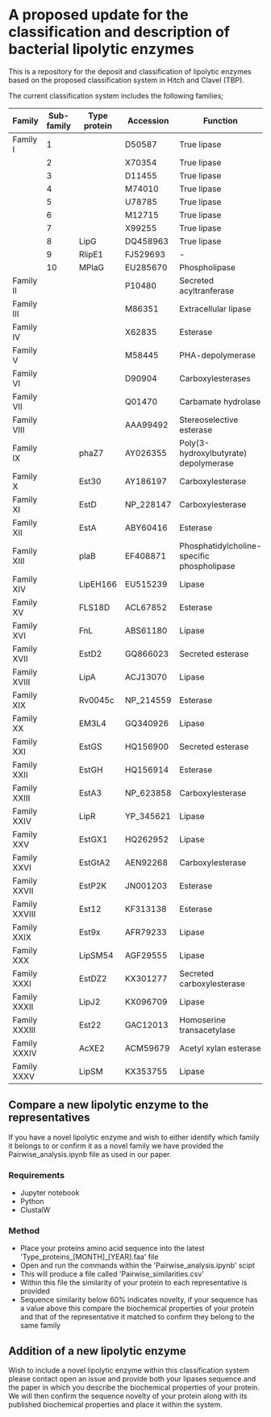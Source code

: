 # A proposed update for the classification and description of bacterial lipolytic enzymes

This is a repository for the deposit and classification of lipolytic enzymes based on the proposed classification system in Hitch and Clavel (TBP).


The current classification system includes the following families;

|Family| Sub-family| Type protein| Accession| Function|
| -----|----|---- | ------------|-------------|
|Family I| 1|| D50587| True lipase|
||2|| X70354| True lipase|
||3|| D11455| True lipase|
||4|| M74010| True lipase|
||5|| U78785| True lipase|
||6|| M12715| True lipase|
||7|| X99255| True lipase|
||8| LipG| DQ458963| True lipase|
||9| RlipE1| FJ529693| -|
||10| MPlaG| EU285670| Phospholipase|
|Family II||| P10480| Secreted acyltranferase|
|Family III||| M86351| Extracellular lipase|
|Family IV||| X62835| Esterase|
|Family V||| M58445| PHA-depolymerase|
|Family VI||| D90904| Carboxylesterases|
|Family VII||| Q01470| Carbamate hydrolase|
|Family VIII||| AAA99492| Stereoselective esterase|
|Family IX|| phaZ7| AY026355| Poly(3-hydroxylbutyrate) depolymerase|
|Family X|| Est30| AY186197| Carboxylesterase|
|Family XI|| EstD| NP_228147| Carboxylesterase|
|Family XII|| EstA| ABY60416| Esterase|
|Family XIII|| plaB| EF408871| Phosphatidylcholine-specific phospholipase|
|Family XIV|| LipEH166| EU515239| Lipase|
|Family XV|| FLS18D| ACL67852| Esterase|
|Family XVI|| FnL| ABS61180| Lipase|
|Family XVII|| EstD2| GQ866023| Secreted esterase|
|Family XVIII|| LipA| ACJ13070| Lipase|
|Family XIX|| Rv0045c| NP_214559| Esterase|
|Family XX|| EM3L4| GQ340926| Lipase|
|Family XXI|| EstGS| HQ156900| Secreted esterase|
|Family XXII|| EstGH| HQ156914| Esterase|
|Family XXIII|| EstA3| NP_623858| Carboxylesterase|
|Family XXIV|| LipR| YP_345621| Lipase|
|Family XXV|| EstGX1| HQ262952| Lipase|
|Family XXVI|| EstGtA2| AEN92268| Carboxylesterase|
|Family XXVII|| EstP2K| JN001203| Esterase|
|Family XXVIII|| Est12| KF313138| Esterase|
|Family XXIX|| Est9x| AFR79233| Lipase|
|Family XXX|| LipSM54| AGF29555| Lipase|
|Family XXXI|| EstDZ2| KX301277| Secreted carboxylesterase|
|Family XXXII|| LipJ2| KX096709| Lipase|
|Family XXXIII|| Est22| GAC12013| Homoserine transacetylase|
|Family XXXIV|| AcXE2| ACM59679| Acetyl xylan esterase|
|Family XXXV|| LipSM| KX353755| Lipase|

## Compare a new lipolytic enzyme to the representatives
If you have a novel lipolytic enzyme and wish to either identify which family it belongs to or confirm it as a novel family we have provided the Pairwise_analysis.ipynb file as used in our paper.

### Requirements
- Jupyter notebook
- Python
- ClustalW

### Method
- Place your proteins amino acid sequence into the latest 'Type_proteins_[MONTH]_[YEAR].faa' file
- Open and run the commands within the 'Pairwise_analysis.ipynb' scipt
- This will produce a file called 'Pairwise_similarities.csv'
- Within this file the similarity of your protein to each representative is provided
- Sequence similarity below 60% indicates novelty, if your sequence has a value above this compare the biochemical properties of your protein and that of the representative it matched to confirm they belong to the same family


## Addition of a new lipolytic enzyme 
Wish to include a novel lipolytic enzyme within this classification system please contact open an issue and provide both your lipases sequence and the paper in which you describe the biochemical properties of your protein. We will then confirm the sequence novelty of your protein along with its published biochemical properties and place it within the system.
